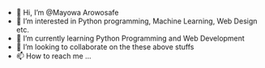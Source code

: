 - 👋 Hi, I’m @Mayowa Arowosafe
- 👀 I’m interested in Python programming, Machine Learning, Web Design etc.
- 🌱 I’m currently learning Python Programming and Web Development
- 💞️ I’m looking to collaborate on the these above stuffs
- 📫 How to reach me ...

<!---
maymos/maymos is a ✨ special ✨ repository because its `README.md` (this file) appears on your GitHub profile.
You can click the Preview link to take a look at your changes.
--->
